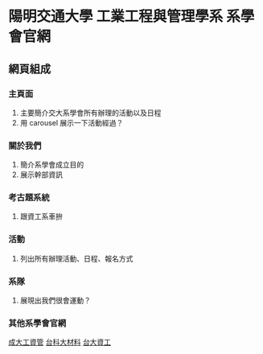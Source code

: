 # 陽明交通大學 工業工程與管理學系 系學會官網

## 網頁組成

### 主頁面

1. 主要簡介交大系學會所有辦理的活動以及日程
2. 用 carousel 展示一下活動經過？

### 關於我們

1. 簡介系學會成立目的
2. 展示幹部資訊

### 考古題系統

1. 跟資工系車拚

### 活動

1. 列出所有辦理活動、日程、報名方式

### 系隊

1. 展現出我們很會運動？

### 其他系學會官網
[成大工資管](https://im.ncku.edu.tw/p/412-1138-19455.php?Lang=zh-tw)
[台科大材料](https://mse.ntust.edu.tw/p/412-1019-266.php?Lang=zh-tw)
[台大資工](https://www.csie.ntu.edu.tw/~b88x003/council.html)
